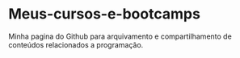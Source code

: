# Meus-cursos-e-bootcamps
Minha pagina do Github para arquivamento e compartilhamento de conteúdos relacionados a programação. 
